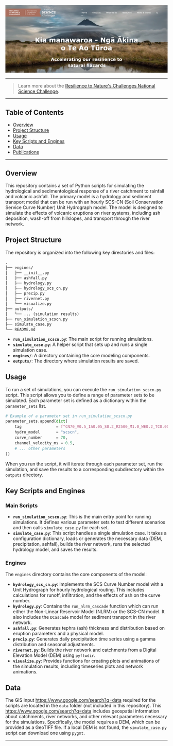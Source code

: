 ![RNC2 project](https://github.com/37stu37/rnc2_scripts/blob/main/project%20image.png)

-----

> Learn more about the [Resilience to Nature's Challenges National Science Challenge](https://resiliencechallenge.nz/).

-----

## Table of Contents

  - [Overview](https://www.google.com/search?q=%23overview)
  - [Project Structure](https://www.google.com/search?q=%23project-structure)
  - [Usage](https://www.google.com/search?q=%23usage)
  - [Key Scripts and Engines](https://www.google.com/search?q=%23key-scripts-and-engines)
  - [Data](https://www.google.com/search?q=%23data)
  - [Publications](https://www.google.com/search?q=%23publications)

-----

## Overview

This repository contains a set of Python scripts for simulating the hydrological and sedimentological response of a river catchment to rainfall and volcanic ashfall. The primary model is a hydrology and sediment transport model that can be run with an hourly SCS-CN (Soil Conservation Service Curve Number) Unit Hydrograph model. The model is designed to simulate the effects of volcanic eruptions on river systems, including ash deposition, wash-off from hillslopes, and transport through the river network.

## Project Structure

The repository is organized into the following key directories and files:

```
.
├── engines/
│   ├── __init__.py
│   ├── ashfall.py
│   ├── hydrology.py
│   ├── hydrology_scs_cn.py
│   ├── precip.py
│   ├── rivernet.py
│   └── visualize.py
├── outputs/
│   └── ... (simulation results)
├── run_simulation_scscn.py
├── simulate_case.py
└── README.md
```

  - **`run_simulation_scscn.py`**: The main script for running simulations.
  - **`simulate_case.py`**: A helper script that sets up and runs a single simulation case.
  - **`engines/`**: A directory containing the core modeling components.
  - **`outputs/`**: The directory where simulation results are saved.

## Usage

To run a set of simulations, you can execute the `run_simulation_scscn.py` script. This script allows you to define a range of parameter sets to be simulated. Each parameter set is defined as a dictionary within the `parameter_sets` list.

```python
# Example of a parameter set in run_simulation_scscn.py
parameter_sets.append(dict(
    tag               = f"CN70_V0.5_IA0.05_S0.2_R2500_M1.0_WE0.2_TC0.0005_AM10.0",
    hydro_model       = "scscn",
    curve_number      = 70,
    channel_velocity_ms = 0.5,
    # ... other parameters
))
```

When you run the script, it will iterate through each parameter set, run the simulation, and save the results to a corresponding subdirectory within the `outputs` directory.

## Key Scripts and Engines

### Main Scripts

  - **`run_simulation_scscn.py`**: This is the main entry point for running simulations. It defines various parameter sets to test different scenarios and then calls `simulate_case.py` for each set.
  - **`simulate_case.py`**: This script handles a single simulation case. It takes a configuration dictionary, loads or generates the necessary data (DEM, precipitation, ashfall), builds the river network, runs the selected hydrology model, and saves the results.

### Engines

The `engines` directory contains the core components of the model:

  - **`hydrology_scs_cn.py`**: Implements the SCS Curve Number model with a Unit Hydrograph for hourly hydrological routing. This includes calculations for runoff, infiltration, and the effects of ash on the curve number.
  - **`hydrology.py`**: Contains the `run_nlrm_cascade` function which can run either the Non-Linear Reservoir Model (NLRM) or the SCS-CN model. It also includes the `DCascade` model for sediment transport in the river network.
  - **`ashfall.py`**: Generates tephra (ash) thickness and distribution based on eruption parameters and a physical model.
  - **`precip.py`**: Generates daily precipitation time series using a gamma distribution and seasonal adjustments.
  - **`rivernet.py`**: Builds the river network and catchments from a Digital Elevation Model (DEM) using `pyflwdir`.
  - **`visualize.py`**: Provides functions for creating plots and animations of the simulation results, including timeseries plots and network animations.

## Data

The GIS input https://www.google.com/search?q=data required for the scripts are located in the `data` folder (not included in this repository). This https://www.google.com/search?q=data includes geospatial information about catchments, river networks, and other relevant parameters necessary for the simulations. Specifically, the model requires a DEM, which can be provided as a GeoTIFF file. If a local DEM is not found, the `simulate_case.py` script can download one using `pygmt`.

-----
